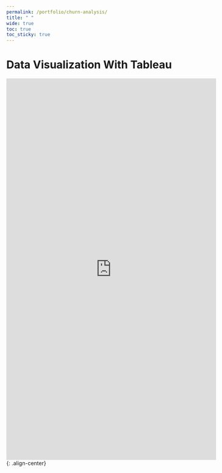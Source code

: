 ```yaml
---
permalink: /portfolio/churn-analysis/
title: " "
wide: true
toc: true
toc_sticky: true
---
```

# Data Visualization With Tableau

<iframe seamless frameborder="0" src="https://public.tableau.com/views/RevenueReport_16347372621890/Dashboard1?:embed=yes&:display_count=yes&:showVizHome=no" width = '550' height = '1000' scrolling='yes' ></iframe>{: .align-center}

